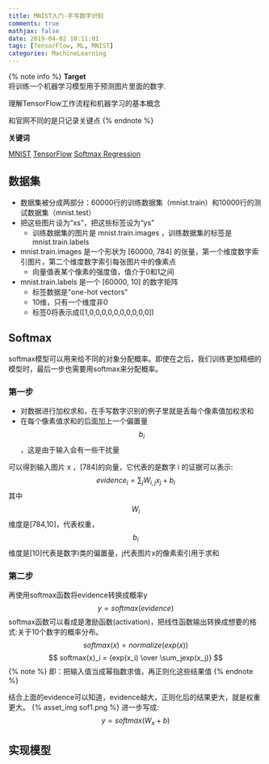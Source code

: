 ```yaml
---
title: MNIST入门-手写数字识别
comments: true
mathjax: false
date: 2019-04-02 10:11:01
tags: [TensorFlow, ML, MNIST]
categories: MachineLearning
---
```


<meta name="referrer" content="no-referrer" />

{% note info %}
**Target**  
将训练一个机器学习模型用于预测图片里面的数字.  

理解TensorFlow工作流程和机器学习的基本概念

和官网不同的是只记录关键点
{% endnote %}
<!--more-->
**关键词**

[MNIST](http://yann.lecun.com/exdb/mnist/)
[TensorFlow](http://www.tensorfly.cn/tfdoc/tutorials/mnist_beginners.html)
[Softmax Regression](https://blog.csdn.net/google19890102/article/details/41594889)

## 数据集
- 数据集被分成两部分：60000行的训练数据集（mnist.train）和10000行的测试数据集（mnist.test）
- 把这些图片设为“xs”，把这些标签设为“ys”
  - 训练数据集的图片是 mnist.train.images ，训练数据集的标签是 mnist.train.labels
- mnist.train.images 是一个形状为 [60000, 784] 的张量，第一个维度数字索引图片，第二个维度数字索引每张图片中的像素点
  - 向量值表某个像素的强度值，值介于0和1之间
- mnist.train.labels 是一个 [60000, 10] 的数字矩阵
  - 标签数据是"one-hot vectors"
  - 10维，只有一个维度非0
  - 标签0将表示成([1,0,0,0,0,0,0,0,0,0,0])

## Softmax
softmax模型可以用来给不同的对象分配概率。即使在之后，我们训练更加精细的模型时，最后一步也需要用softmax来分配概率。

### 第一步
- 对数据进行加权求和，在手写数字识别的例子里就是丢每个像素值加权求和
- 在每个像素值求和的后面加上一个偏置量$$ b_i $$，这是由于输入会有一些干扰量

可以得到输入图片 x ，[784]的向量，它代表的是数字 i 的证据可以表示:
$$ evidence_i = \sum_jW_{i,j}x_j+b_i $$
其中$$ W_i $$维度是[784,10]，代表权重，$$ b_i $$维度是[10]代表是数字i类的偏置量，j代表图片x的像素索引用于求和

### 第二步
再使用softmax函数将evidence转换成概率y
$$ y=softmax(evidence) $$
softmax函数可以看成是激励函数(activation)，把线性函数输出转换成想要的格式:关于10个数字的概率分布。
$$ softmax(x) = normalize(exp(x)) $$
$$ softmax(x)_i = {exp(x_i) \over \sum_jexp(x_j)} $$
{% note %}
即：把输入值当成幂指数求值，再正则化这些结果值
{% endnote %}

结合上面的evidence可以知道，evidence越大，正则化后的结果更大，就是权重更大。
{% asset_img sof1.png %}
进一步写成:
$$ y = softmax(W_x + b) $$

## 实现模型


